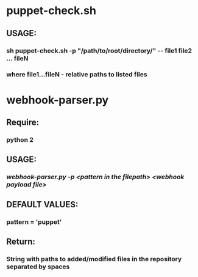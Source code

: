 # puppet-check.sh
## USAGE: 
### sh puppet-check.sh -p "/path/to/root/directory/" -- file1 file2 ... fileN
### where file1...fileN - relative paths to listed files
# webhook-parser.py
## Require: 
###     python 2
## USAGE: 
###    *webhook-parser.py -p \<pattern in the filepath\>  \<webhook payload file\>*
## DEFAULT VALUES:
###    pattern       = 'puppet'
## Return:
###    String with paths to added/modified files in the repository separated by spaces
